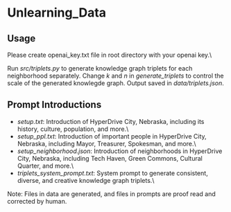 # Unlearning_Data


## Usage
Please create openai_key.txt file in root directory with your openai key.\\

Run *src/triplets.py* to generate knowledge graph triplets for each neighborhood separately. Change *k* and *n* in *generate_triplets* to control the scale of the generated knowlegde graph. 
Output saved in *data/triplets.json*.

## Prompt Introductions
- *setup.txt*: Introduction of HyperDrive City, Nebraska, including its history, culture, population, and more.\\
- *setup_ppl.txt*: Introduction of important people in HyperDrive City, Nebraska, including Mayor, Treasurer, Spokesman, and more.\\
- *setup_neighborhood.json*: Introduction of neighborhoods in HyperDrive City, Nebraska, including Tech Haven, Green Commons, Cultural Quarter, and more.\\
- *triplets_system_prompt.txt*: System prompt to generate consistent, diverse, and creative knowledge graph triplets.\\

Note: Files in data are generated, and files in prompts are proof read and corrected by human.
